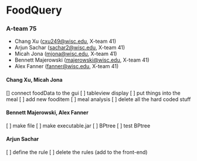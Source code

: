 # FoodQuery
### A-team 75
- Chang Xu (cxu249@wisc.edu, X-team 41)
- Arjun Sachar (sachar2@wisc.edu, X-team 41)
- Micah Jona (mjona@wisc.edu, X-team 41)
- Bennett Majerowski (majerowski@wisc.edu, X-team 41)
- Alex Fanner (fanner@wisc.edu, X-team 41)

#### Chang Xu, Micah Jona
[] connect foodData to the gui
[ ] tableview display
[ ] put things into the meal
[ ] add new fooditem
[ ] meal analysis
[ ] delete all the hard coded stuff

#### Bennett Majerowski, Alex Fanner
[ ] make file
[ ] make executable.jar 
[ ] BPtree
[ ] test BPtree

#### Arjun Sachar
[ ] define the rule
[ ] delete the rules (add to the front-end)
